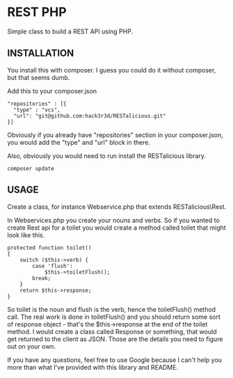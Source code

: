 # REST PHP

Simple class to build a REST API using PHP.

## INSTALLATION
You install this with composer. I guess you could do it without composer,
but that seems dumb.

Add this to your composer.json

```
"repositories" : [{
  "type" : "vcs",
  "url": "git@github.com:hack3r3d/RESTalicious.git"
}]
```

Obviously if you already have "repositories" section in your composer.json,
you would add the "type" and "url" block in there.

Also, obviously you would need to run install the RESTalicious library.

```
composer update
```

## USAGE

Create a class, for instance Webservice.php that extends RESTalicious\Rest.

In Webservices.php you create your nouns and verbs. So if you wanted
to create Rest api for a toilet you would create a method called toilet
that might look like this.

```
protected function toilet()
{
    switch ($this->verb) {
        case 'flush':
            $this->toiletFlush();
        break;
    }
    return $this->response;
}
```

So toilet is the noun and flush is the verb, hence the toiletFlush() method
call. The real work is done in toiletFlush() and you should return some 
sort of response object - that's the $this->response at the end of the
toilet method. I would create a class called Response or something, that
would get returned to the client as JSON. Those are the details you
need to figure out on your own.

If you have any questions, feel free to use Google because I can't help
you more than what I've provided with this library and README.
